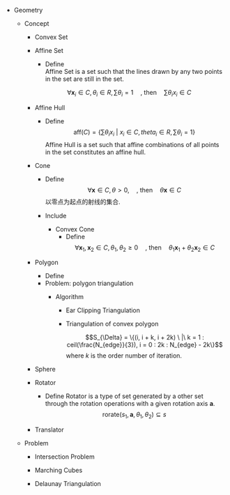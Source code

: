 * Geometry
  - Concept 
    * Convex Set

    * Affine Set
      - Define  
        Affine Set is a set such that the lines drawn by any two points in the set are still in the set.  

      $$\forall \boldsymbol x_i \in C, θ_i \in R, \sum θ_i = 1 \quad \text{, then}\quad \sum θ_i x_i \in C$$

    * Affine Hull
      - Define  
        $$\text{aff}(C) = \left\{\sum θ_i x_i\ |\ x_i\in C,theta_i \in R, \sum θ_i = 1  \right\}$$
        Affine Hull is a set such that affine combinations of all points in the set constitutes an affine hull.

    * Cone
      - Define  
        $$\forall \boldsymbol x \in C, θ > 0, \quad \text{, then}\quad θ \boldsymbol x \in C$$
        以零点为起点的射线的集合.

      - Include
        * Convex Cone
          - Define  
            $$\forall \boldsymbol x_1, \boldsymbol x_2 \in C, θ_1,θ_2 ≥ 0 \quad \text{, then}\quad θ_1 \boldsymbol x_1 + θ_2 \boldsymbol x_2 \in C$$

    * Polygon
      - Define
      - Problem: polygon triangulation
        - Algorithm
          * Ear Clipping Triangulation 

          - Triangulation of convex polygon

            $$S_{\Delta} = \{(i, i + k, i + 2k) \ |\ k = 1 : ceil(\frac{N_{edge}}{3}), i = 0 : 2k : N_{edge} - 2k\}$$
            where $k$ is the order number of iteration.

    * Sphere

    * Rotator
      - Define
        Rotator is a type of set generated by a other set through the rotation operations with a given rotation axis $\boldsymbol a$.
        $$\text{rorate}(s_1, \boldsymbol a, \theta_{1}, \theta_{2}) \subseteq s$$
    * Translator

  - Problem
    * Intersection Problem

    * Marching Cubes
    * Delaunay Triangulation
